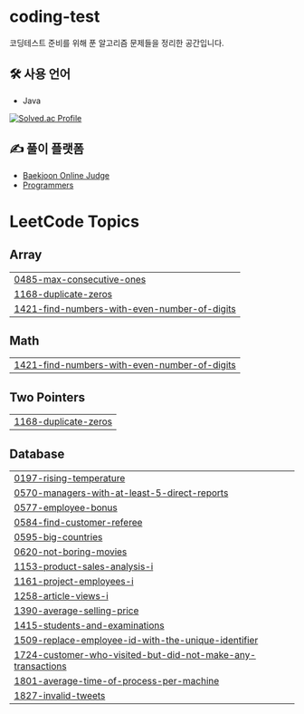 # coding-test

코딩테스트 준비를 위해 푼 알고리즘 문제들을 정리한 공간입니다.

## 🛠 사용 언어
- Java

[![Solved.ac Profile](http://mazassumnida.wtf/api/v2/generate_badge?boj=minu0703)](https://solved.ac/minu0703/)

## ✍️ 풀이 플랫폼
- [Baekjoon Online Judge](https://www.acmicpc.net/)
- [Programmers](https://programmers.co.kr/)

<!---LeetCode Topics Start-->
# LeetCode Topics
## Array
|  |
| ------- |
| [0485-max-consecutive-ones](https://github.com/choiminu/coding-test/tree/master/0485-max-consecutive-ones) |
| [1168-duplicate-zeros](https://github.com/choiminu/coding-test/tree/master/1168-duplicate-zeros) |
| [1421-find-numbers-with-even-number-of-digits](https://github.com/choiminu/coding-test/tree/master/1421-find-numbers-with-even-number-of-digits) |
## Math
|  |
| ------- |
| [1421-find-numbers-with-even-number-of-digits](https://github.com/choiminu/coding-test/tree/master/1421-find-numbers-with-even-number-of-digits) |
## Two Pointers
|  |
| ------- |
| [1168-duplicate-zeros](https://github.com/choiminu/coding-test/tree/master/1168-duplicate-zeros) |
## Database
|  |
| ------- |
| [0197-rising-temperature](https://github.com/choiminu/coding-test/tree/master/0197-rising-temperature) |
| [0570-managers-with-at-least-5-direct-reports](https://github.com/choiminu/coding-test/tree/master/0570-managers-with-at-least-5-direct-reports) |
| [0577-employee-bonus](https://github.com/choiminu/coding-test/tree/master/0577-employee-bonus) |
| [0584-find-customer-referee](https://github.com/choiminu/coding-test/tree/master/0584-find-customer-referee) |
| [0595-big-countries](https://github.com/choiminu/coding-test/tree/master/0595-big-countries) |
| [0620-not-boring-movies](https://github.com/choiminu/coding-test/tree/master/0620-not-boring-movies) |
| [1153-product-sales-analysis-i](https://github.com/choiminu/coding-test/tree/master/1153-product-sales-analysis-i) |
| [1161-project-employees-i](https://github.com/choiminu/coding-test/tree/master/1161-project-employees-i) |
| [1258-article-views-i](https://github.com/choiminu/coding-test/tree/master/1258-article-views-i) |
| [1390-average-selling-price](https://github.com/choiminu/coding-test/tree/master/1390-average-selling-price) |
| [1415-students-and-examinations](https://github.com/choiminu/coding-test/tree/master/1415-students-and-examinations) |
| [1509-replace-employee-id-with-the-unique-identifier](https://github.com/choiminu/coding-test/tree/master/1509-replace-employee-id-with-the-unique-identifier) |
| [1724-customer-who-visited-but-did-not-make-any-transactions](https://github.com/choiminu/coding-test/tree/master/1724-customer-who-visited-but-did-not-make-any-transactions) |
| [1801-average-time-of-process-per-machine](https://github.com/choiminu/coding-test/tree/master/1801-average-time-of-process-per-machine) |
| [1827-invalid-tweets](https://github.com/choiminu/coding-test/tree/master/1827-invalid-tweets) |
<!---LeetCode Topics End-->